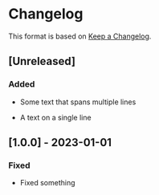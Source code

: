 # Changelog

This format is based on [Keep a Changelog](https://keepachangelog.com/en/1.0.0/).

## [Unreleased]

### Added

- Some text that spans
  multiple lines

- A text on a single line


## [1.0.0] - 2023-01-01

### Fixed

- Fixed something